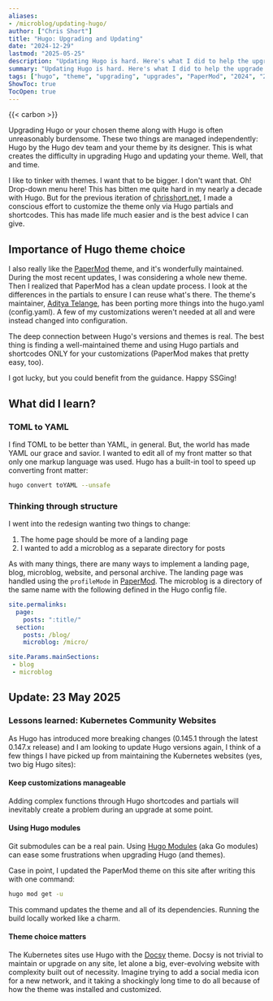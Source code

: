 ```yaml
---
aliases:
- /microblog/updating-hugo/
author: ["Chris Short"]
title: "Hugo: Upgrading and Updating"
date: "2024-12-29"
lastmod: "2025-05-25"
description: "Updating Hugo is hard. Here's what I did to help the upgrade process."
summary: "Updating Hugo is hard. Here's what I did to help the upgrade process."
tags: ["hugo", "theme", "upgrading", "upgrades", "PaperMod", "2024", "2025"]
ShowToc: true
TocOpen: true
---
```


{{< carbon >}}

Upgrading Hugo or your chosen theme along with Hugo is often unreasonably burdensome. These two things are managed independently: Hugo by the Hugo dev team and your theme by its designer. This is what creates the difficulty in upgrading Hugo and updating your theme. Well, that and time.

I like to tinker with themes. I want that to be bigger. I don't want that. Oh! Drop-down menu here! This has bitten me quite hard in my nearly a decade with Hugo. But for the previous iteration of [chrisshort.net][5], I made a conscious effort to customize the theme only via Hugo partials and shortcodes. This has made life much easier and is the best advice I can give.

## Importance of Hugo theme choice

I also really like the [PaperMod][1] theme, and it's wonderfully maintained. During the most recent updates, I was considering a whole new theme. Then I realized that PaperMod has a clean update process. I look at the differences in the partials to ensure I can reuse what's there. The theme's maintainer, [Aditya Telange][2], has been porting more things into the hugo.yaml (config.yaml). A few of my customizations weren't needed at all and were instead changed into configuration.

The deep connection between Hugo's versions and themes is real. The best thing is finding a well-maintained theme and using Hugo partials and shortcodes ONLY for your customizations (PaperMod makes that pretty easy, too).

I got lucky, but you could benefit from the guidance. Happy SSGing!

## What did I learn?

### TOML to YAML

I find TOML to be better than YAML, in general. But, the world has made YAML our grace and savior. I wanted to edit all of my front matter so that only one markup language was used. Hugo has a built-in tool to speed up converting front matter:

```bash
hugo convert toYAML --unsafe
```

### Thinking through structure

I went into the redesign wanting two things to change:

1. The home page should be more of a landing page
2. I wanted to add a microblog as a separate directory for posts

As with many things, there are many ways to implement a landing page, blog, microblog, website, and personal archive. The landing page was handled using the `profileMode` in [PaperMod][1]. The microblog is a directory of the same name with the following defined in the Hugo config file.

```yaml
site.permalinks:
  page:
    posts: ":title/"
  section:
    posts: /blog/
    microblog: /micro/
```

```yaml
site.Params.mainSections:
 - blog
 - microblog
```

## Update: 23 May 2025

### Lessons learned: Kubernetes Community Websites

As Hugo has introduced more breaking changes (0.145.1 through the latest 0.147.x release) and I am looking to update Hugo versions again, I think of a few things I have picked up from maintaining the Kubernetes websites (yes, two big Hugo sites):

#### Keep customizations manageable

Adding complex functions through Hugo shortcodes and partials will inevitably create a problem during an upgrade at some point.

#### Using Hugo modules

Git submodules can be a real pain. Using [Hugo Modules][3] (aka Go modules) can ease some frustrations when upgrading Hugo (and themes).

Case in point, I updated the PaperMod theme on this site after writing this with one command:

```bash
hugo mod get -u
```

This command updates the theme and all of its dependencies. Running the build locally worked like a charm.

#### Theme choice matters

The Kubernetes sites use Hugo with the [Docsy][4] theme. Docsy is not trivial to maintain or upgrade on any site, let alone a big, ever-evolving website with complexity built out of necessity. Imagine trying to add a social media icon for a new network, and it taking a shockingly long time to do all because of how the theme was installed and customized.

[1]: https://github.com/adityatelange/hugo-PaperMod "PaperMod Hugo theme"
[2]: https://adityatelange.in/ "Aditya Telange"
[3]: https://chrisshort.net/from-git-submodule-to-hugo-modules-using-netlify/ "From git submodule to Hugo Modules using Netlify"
[4]: https://www.docsy.dev "Docsy"
[5]: https://chrisshort.net "Chris Short"
